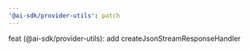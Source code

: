 ```yaml
---
'@ai-sdk/provider-utils': patch
---
```


feat (@ai-sdk/provider-utils): add createJsonStreamResponseHandler
